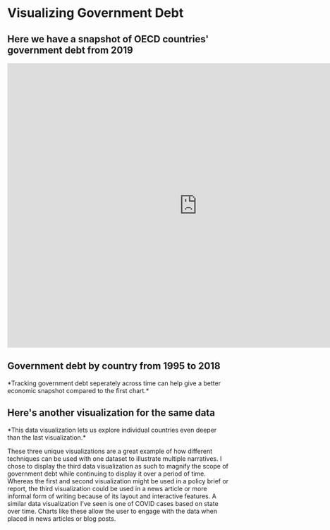 # Visualizing Government Debt
## Here we have a snapshot of OECD countries' government debt from 2019
<iframe src="https://data.oecd.org/chart/6gQM" width="860" height="645" style="border: 0" mozallowfullscreen="true" webkitallowfullscreen="true" allowfullscreen="true"><a href="https://data.oecd.org/chart/6gQM" target="_blank">OECD Chart: General government debt, Total, % of GDP, Annual, 2019</a></iframe>


## Government debt by country from 1995 to 2018
<div class="flourish-embed flourish-chart" data-src="visualisation/5298843"><script src="https://public.flourish.studio/resources/embed.js"></script></div>
*Tracking government debt seperately across time can help give a better economic snapshot compared to the first chart.*


## Here's another visualization for the same data
<div class="flourish-embed flourish-chart" data-src="visualisation/5298986"><script src="https://public.flourish.studio/resources/embed.js"></script></div>
*This data visualization lets us explore individual countries even deeper than the last visualization.*

These three unique visualizations are a great example of how different techniques can be used with one dataset to illustrate multiple narratives. I chose to display the third data visualization as such to magnify the scope of government debt while continuing to display it over a period of time. Whereas the first and second visualization might be used in a policy brief or report, the third visualization could be used in a news article or more informal form of writing because of its layout and interactive features. A similar data visualization I've seen is one of COVID cases based on state over time. Charts like these allow the user to engage with the data when placed in news articles or blog posts.
